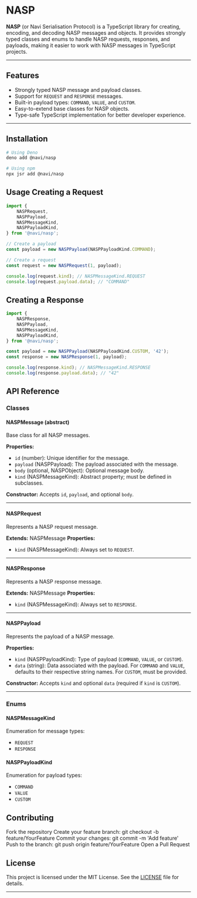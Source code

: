 # NASP

**NASP** (or Navi Serialisation Protocol) is a TypeScript library for creating, encoding, and decoding NASP messages and objects. It provides strongly typed classes and enums to handle NASP requests, responses, and payloads, making it easier to work with NASP messages in TypeScript projects.

---

## Features

- Strongly typed NASP message and payload classes.
- Support for `REQUEST` and `RESPONSE` messages.
- Built-in payload types: `COMMAND`, `VALUE`, and `CUSTOM`.
- Easy-to-extend base classes for NASP objects.
- Type-safe TypeScript implementation for better developer experience.

---

## Installation

```bash
# Using Deno
deno add @navi/nasp

# Using npm
npx jsr add @navi/nasp
```

## Usage Creating a Request

```typescript
import {
	NASPRequest,
	NASPPayload,
	NASPMessageKind,
	NASPPayloadKind,
} from '@navi/nasp';

// Create a payload
const payload = new NASPPayload(NASPPayloadKind.COMMAND);

// Create a request
const request = new NASPRequest(1, payload);

console.log(request.kind); // NASPMessageKind.REQUEST
console.log(request.payload.data); // "COMMAND"
```

## Creating a Response

```typescript
import {
	NASPResponse,
	NASPPayload,
	NASPMessageKind,
	NASPPayloadKind,
} from '@navi/nasp';

const payload = new NASPPayload(NASPPayloadKind.CUSTOM, '42');
const response = new NASPResponse(1, payload);

console.log(response.kind); // NASPMessageKind.RESPONSE
console.log(response.payload.data); // "42"
```

## API Reference

### Classes

#### NASPMessage (abstract)

Base class for all NASP messages.

**Properties:**

- `id` (number): Unique identifier for the message.
- `payload` (NASPPayload): The payload associated with the message.
- `body` (optional, NASPObject): Optional message body.
- `kind` (NASPMessageKind): Abstract property; must be defined in subclasses.

**Constructor:** Accepts `id`, `payload`, and optional `body`.

---

#### NASPRequest

Represents a NASP request message.

**Extends:** NASPMessage **Properties:**

- `kind` (NASPMessageKind): Always set to `REQUEST`.

---

#### NASPResponse

Represents a NASP response message.

**Extends:** NASPMessage **Properties:**

- `kind` (NASPMessageKind): Always set to `RESPONSE`.

---

#### NASPPayload

Represents the payload of a NASP message.

**Properties:**

- `kind` (NASPPayloadKind): Type of payload (`COMMAND`, `VALUE`, or `CUSTOM`).
- `data` (string): Data associated with the payload. For `COMMAND` and `VALUE`, defaults to their respective string names. For `CUSTOM`, must be provided.

**Constructor:** Accepts `kind` and optional `data` (required if `kind` is `CUSTOM`).

---

### Enums

#### NASPMessageKind

Enumeration for message types:

- `REQUEST`
- `RESPONSE`

#### NASPPayloadKind

Enumeration for payload types:

- `COMMAND`
- `VALUE`
- `CUSTOM`

## Contributing

Fork the repository Create your feature branch: git checkout -b feature/YourFeature Commit your changes: git commit -m 'Add feature' Push to the branch: git push origin feature/YourFeature Open a Pull Request

## License

This project is licensed under the MIT License. See the [LICENSE](./LICENSE) file for details.

---
